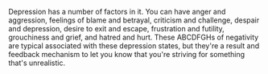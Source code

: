  Depression has a number of factors in it. You can have anger and aggression, feelings of blame and betrayal, criticism and challenge, despair and depression, desire to exit and escape, frustration and futility, grouchiness and grief, and hatred and hurt. These ABCDFGHs of negativity are typical associated with these depression states, but they're a result and feedback mechanism to let you know that you're striving for something that's unrealistic.